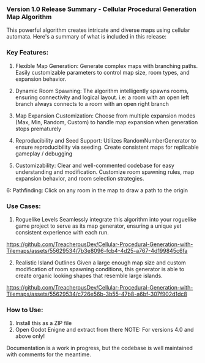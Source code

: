 ### Version 1.0 Release Summary - Cellular Procedural Generation Map Algorithm

This powerful algorithm creates intricate and diverse maps using cellular automata. Here's a summary of what is included in this release:

### Key Features:
1. Flexible Map Generation:
    Generate complex maps with branching paths.
    Easily customizable parameters to control map size, room types, and expansion behavior.

2. Dynamic Room Spawning:
    The algorithm intelligently spawns rooms, ensuring connectivity and logical layout.
    i.e: a room with an open left branch always connects to a room with an open right branch

3. Map Expansion Customization:
    Choose from multiple expansion modes (Max, Min, Random, Custom) to handle map expansion when generation stops prematurely

4. Reproducibility and Seed Support:
    Utilizes RandomNumberGenerator to ensure reproducibility via seeding.
    Create consistent maps for replicable gameplay / debugging

5. Customizability:
    Clear and well-commented codebase for easy understanding and modification.
    Customize room spawning rules, map expansion behavior, and room selection strategies.
   
6: Pathfinding:
    Click on any room in the map to draw a path to the origin

### Use Cases:
1. Roguelike Levels
    Seamlessly integrate this algorithm into your roguelike game project to serve as its map generator, ensuring a unique yet consistent experience with each run.

https://github.com/TreacherousDev/Cellular-Procedural-Generation-with-Tilemaps/assets/55629534/7b3e8096-fcb4-4d25-a767-4d199845c6fa



2. Realistic Island Outlines
    Given a large enough map size and custom modification of room spawning conditions, this generator is able to create organic looking shapes that resemble large islands.

https://github.com/TreacherousDev/Cellular-Procedural-Generation-with-Tilemaps/assets/55629534/c726e56b-3b55-47b8-a6bf-307f902d1dc8


### How to Use:
1. Install this as a ZIP file
2. Open Godot Enigne and extract from there
NOTE: For versions 4.0 and above only!

Documentation is a work in progress, but the codebase is well maintained with comments for the meantime.



